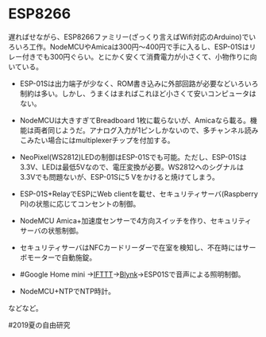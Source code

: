 # ESP8266

遅ればせながら、ESP8266ファミリー(ざっくり言えばWifi対応のArduino)でいろいろ工作。NodeMCUやAmicaは300円〜400円で手に入るし、ESP-01Sはリレー付きでも300円ぐらい。とにかく安くて消費電力が小さくて、小物作りに向いている。




* ESP-01Sは出力端子が少なく、ROM書き込みに外部回路が必要などいろいろ制約は多い。しかし、うまくはまればこれほど小さくて安いコンピュータはない。
* NodeMCUは大きすぎてBreadboard 1枚に載らないが、Amicaなら載る。機能は両者同じようだ。アナログ入力が1ピンしかないので、多チャンネル読みこみたい場合にはmultiplexerチップを付加する。




* NeoPixel(WS2812)LEDの制御はESP-01Sでも可能。ただし、ESP-01Sは3.3V、LEDは最低5Vなので、電圧変換が必要。WS2812へのシグナルは3.3Vでも問題ないが、ESP-01Sに5 Vをかけると焼けてしまう。
* ESP-01S+RelayでESPにWeb clientを載せ、セキュリティサーバ(Raspberry Pi)の状態に応じてコンセントの制御。
* NodeMCU Amica+加速度センサーで4方向スイッチを作り、セキュリティサーバの状態制御。
* セキュリティサーバはNFCカードリーダーで在室を検知し、不在時にはサーボモーターで自動施錠。
* #Google Home mini →[IFTTT](https://ifttt.com)→[Blynk](https://blynk.io)→ESP01Sで音声による照明制御。
* NodeMCU+NTPでNTP時計。



などなど。



#2019夏の自由研究



